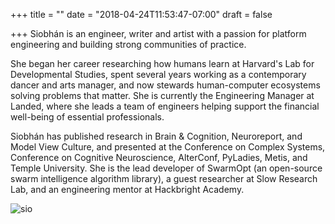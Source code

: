 +++
title = ""
date = "2018-04-24T11:53:47-07:00"
draft = false

+++
Siobhán is an engineer, writer and artist with a passion for 
platform engineering and building strong communities of practice.

She began her career researching how humans learn at Harvard's Lab for
Developmental Studies, spent several years working as a contemporary dancer
and arts manager, and now stewards human-computer ecosystems 
solving problems that matter. She is currently the Engineering Manager at Landed, 
where she leads a team of engineers helping support the financial well-being of 
essential professionals.

Siobhán has published research in Brain & Cognition, Neuroreport, and
Model View Culture, and presented at the Conference on Complex Systems,
Conference on Cognitive Neuroscience, AlterConf, PyLadies, Metis, and
Temple University. She is the lead developer of SwarmOpt (an open-source swarm 
intelligence algorithm library), a guest researcher at Slow Research Lab,
and an engineering mentor at Hackbright Academy. 

![sio](sio.jpg)
